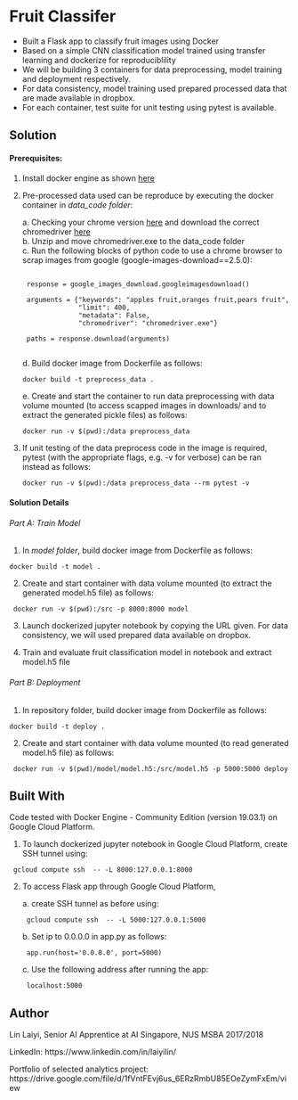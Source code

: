 # Fruit Classifer  

- Built a Flask app to classify fruit images using Docker
- Based on a simple CNN classification model trained using transfer learning and dockerize for reproduciblility
- We will be building 3 containers for data preprocessing, model training and deployment respectively. 
- For data consistency, model training used prepared processed data that are made available in dropbox.
- For each container, test suite for unit testing using pytest is available.

## Solution

#### Prerequisites:

1. Install docker engine as shown [here](https://docs.docker.com/install/)

2. Pre-processed data used can be reproduce by executing the docker container in *data_code folder*:

	a. Checking your chrome version [here](https://www.whatismybrowser.com/detect/what-version-of-chrome-do-i-have) and download the correct chromedriver [here](http://chromedriver.chromium.org/downloads)   
	b. Unzip and move chromedriver.exe to the data_code folder   
	c. Run the following blocks of python code to use a chrome browser to scrap images from google (google-images-download==2.5.0):

	<pre><code> 	
	response = google_images_download.googleimagesdownload()   

	arguments = {"keywords": "apples fruit,oranges fruit,pears fruit",
				 "limit": 400,
				 "metadata": False,
				 "chromedriver": "chromedriver.exe"}   

	paths = response.download(arguments) 
	</code></pre>	
	
	d. Build docker image from Dockerfile as follows:   

	<pre><code>docker build -t preprocess_data .</code></pre>  

	e. Create and start the container to run data preprocessing with data volume mounted (to access scapped images in downloads/ and to extract the generated pickle files) as follows:   
	
	<pre><code>docker run -v $(pwd):/data preprocess_data</code></pre>   

3. If unit testing of the data preprocess code in the image is required, pytest (with the appropriate flags, e.g. -v for verbose) can be ran instead as follows:
	
	<pre><code>docker run -v $(pwd):/data preprocess_data --rm pytest -v</code></pre>     	

#### Solution Details 	

###### Part A: Train Model

1. In *model folder*, build docker image from Dockerfile as follows:

<pre><code>docker build -t model .</code></pre>

2. Create and start container with data volume mounted (to extract the generated model.h5 file) as follows:

<pre><code> docker run -v $(pwd):/src -p 8000:8000 model </code></pre>

3. Launch dockerized jupyter notebook by copying the URL given. For data consistency, we will used prepared data available on dropbox.

4. Train and evaluate fruit classification model in notebook and extract model.h5 file 

###### Part B: Deployment

1. In repository folder, build docker image from Dockerfile as follows:

<pre><code>docker build -t deploy .</code></pre>

2. Create and start container with data volume mounted (to read generated model.h5 file) as follows:

<pre><code> docker run -v $(pwd)/model/model.h5:/src/model.h5 -p 5000:5000 deploy </code></pre>

## Built With

Code tested with Docker Engine - Community Edition (version 19.03.1) on Google Cloud Platform.

1. To launch dockerized jupyter notebook in Google Cloud Platform, create SSH tunnel using:

<pre><code> gcloud compute ssh <instance_name> -- -L 8000:127.0.0.1:8000 </code></pre>

2. To access Flask app through Google Cloud Platform,   
	
	a. create SSH tunnel as before using:   
	
	<pre><code> gcloud compute ssh <instance_name> -- -L 5000:127.0.0.1:5000 </code></pre>   

	b. Set ip to 0.0.0.0 in app.py as follows:    

	<pre><code> app.run(host='0.0.0.0', port=5000) </code></pre>   

	c. Use the following address after running the app:    

	<pre><code> localhost:5000 </code></pre>   

## Author

<p>Lin Laiyi, Senior AI Apprentice at AI Singapore, NUS MSBA 2017/2018</p>
<p>LinkedIn: https://www.linkedin.com/in/laiyilin/</p>
<p>Portfolio of selected analytics project: https://drive.google.com/file/d/1fVntFEvj6us_6ERzRmbU85EOeZymFxEm/view</p>